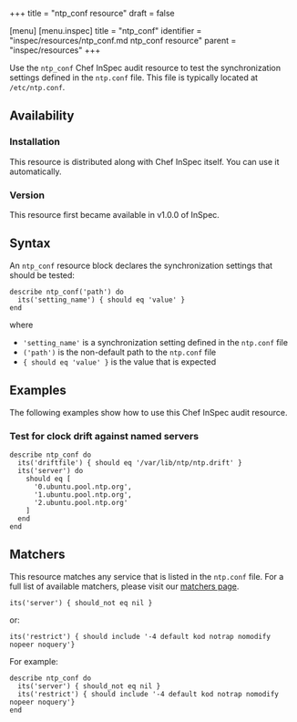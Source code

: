 +++
title = "ntp_conf resource"
draft = false

[menu]
  [menu.inspec]
    title = "ntp_conf"
    identifier = "inspec/resources/ntp_conf.md ntp_conf resource"
    parent = "inspec/resources"
+++


Use the `ntp_conf` Chef InSpec audit resource to test the synchronization settings defined in the `ntp.conf` file. This file is typically located at `/etc/ntp.conf`.


## Availability

### Installation

This resource is distributed along with Chef InSpec itself. You can use it automatically.

### Version

This resource first became available in v1.0.0 of InSpec.

## Syntax

An `ntp_conf` resource block declares the synchronization settings that should be tested:

    describe ntp_conf('path') do
      its('setting_name') { should eq 'value' }
    end

where

* `'setting_name'` is a synchronization setting defined in the `ntp.conf` file
* `('path')` is the non-default path to the `ntp.conf` file
* `{ should eq 'value' }` is the value that is expected


## Examples

The following examples show how to use this Chef InSpec audit resource.

### Test for clock drift against named servers

    describe ntp_conf do
      its('driftfile') { should eq '/var/lib/ntp/ntp.drift' }
      its('server') do
        should eq [
          '0.ubuntu.pool.ntp.org',
          '1.ubuntu.pool.ntp.org',
          '2.ubuntu.pool.ntp.org'
        ] 
      end
    end


## Matchers

This resource matches any service that is listed in the `ntp.conf` file. For a full list of available matchers, please visit our [matchers page](https://www.inspec.io/docs/reference/matchers/).

    its('server') { should_not eq nil }

or:

    its('restrict') { should include '-4 default kod notrap nomodify nopeer noquery'}

For example:

    describe ntp_conf do
      its('server') { should_not eq nil }
      its('restrict') { should include '-4 default kod notrap nomodify nopeer noquery'}
    end
